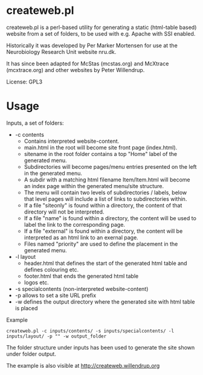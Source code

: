 # createweb.pl

createweb.pl is a perl-based utility for generating a static (html-table based) website
from a set of folders, to be used with e.g. Apache with SSI enabled.

Historically it was developed by Per Marker Mortensen for use at the
Neurobiology Research Unit website nru.dk.

It has since been adapted for McStas (mcstas.org) and McXtrace
(mcxtrace.org) and other websites by Peter Willendrup.

License: GPL3

# Usage
Inputs, a set of folders:
* -c contents 
  * Contains interpreted website-content. 
  * main.html in the root will become site front page (index.html).
  * sitename in the root folder contains a top "Home" label of the generated menu.
  * Subdirectories will become pages/menu entries presented on the left in the generated menu.
  * A subdir with a matching html filename Item/Item.html will become an index page within the generated menu/site structure.
  * The menu will contain two levels of subdirectories / labels, below that level pages will include a list of links to subdirectories within.
  * If a file "siteonly" is found within a directory, the content of that directory will not be interpreted.
  * If a file "name" is found within a directory, the content will be used to label the link to the corresponding page.
  * If a file "external" is found within a directory, the content will be interpreted as an html link to an exernal page.
  * Files named "priority" are used to define the placement in the generated menu.
* -l layout 
  * header.html that defines the start of the generated html table and defines colouring etc.
  * footer.html that ends the generated html table
  * logos etc.
* -s specialcontents (non-interpreted website-content)
* -p allows to set a site URL prefix
* -w defines the output directory where the generated site with html table is placed

Example 
```
createweb.pl -c inputs/contents/ -s inputs/specialcontents/ -l inputs/layout/ -p "" -w output_folder
```

The folder structure under inputs has been used to generate the site
shown under folder output.

The example is also visible at http://createweb.willendrup.org

